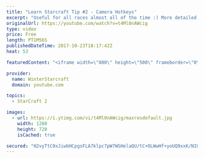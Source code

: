 ```yaml
---
title: "Learn Starcraft Tip #2 - Camera Hotkeys"
excerpt: "Useful for all races almost all of the time :) More detailed guides/tutorials under the learn to play starcraft playlist."
originalUrl: https://youtube.com/watch?v=t4Ml0nAWcig
type: video
price: Free
length: PT1M56S
publishedDateTime: 2017-10-23T18:17:42Z
heat: 53

featuredContent: "<iframe width=\"800\" height=\"500\" frameborder=\"0\" src=\"https://www.youtube.com/embed/t4Ml0nAWcig\" allow=\"accelerometer; autoplay; encrypted-media; gyroscope; picture-in-picture\" allowfullscreen></iframe>"

provider:
  name: WinterStarcraft
  domain: youtube.com

topics:
  - StarCraft 2

images:
  - url: https://i.ytimg.com/vi/t4Ml0nAWcig/maxresdefault.jpg
    width: 1280
    height: 720
    isCached: true

secured: "H2vyTtC0xJiwbHCpgsFLA7klpc7pW7WSHelaQU/tC+OLWwHf+yoUQ9xxK/NIQzJ70UrEBEWScxaCNQcuNU2MotsDZ6/hakh0QudMY82bFH9zKAGqEtO0Nh4pO3noSaz1edCXgbXf9egwVqsdWi6DopQNXTFGpTCwBoDNl16cp4FBZDE8ecGvrk1UUB/bOxLwM0oU4adD5OtXOMrdUC9oasEafHZk+rOC8RXuOo7j5HQUMSZs4/yiEIlNI0XFc/5rNt/eDGhMdJ01QnZncoEPcs5ncwCV9PswmPrrtXVa2YVR4cXLrrzxkXZSq8+kTFxzT/8ciVM6uyHLlxJOuJ0SvEwOEI9w0zcb25j43C4TNzmRoeK3KfyqRZ8SrFx2ez2Gdps6WUXDHV62G1ZRr9KgybS/+2tZ/KxA1U/LuWLtbqI=;udTpciUdU4TLvTwV4Kg93A=="
---
```


